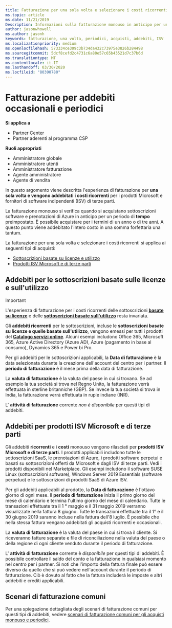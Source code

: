 ```yaml
---
title: Fatturazione per una sola volta e selezionare i costi ricorrenti | Centro per i partner
ms.topic: article
ms.date: 11/21/2019
Description: Informazioni sulla fatturazione monouso in anticipo per un periodo di tempo preimpostato (sottoscrizioni mensili e annuali) e fatturazione per gli addebiti selezionati (per prodotti ISV Microsoft e di terze parti) nel centro per i partner.
author: jasonwhowell
ms.author: jasonh
keywords: fatturazione, una volta, periodici, acquisti, addebiti, ISV
ms.localizationpriority: medium
ms.openlocfilehash: 573334ce309c3b734da432c73975e3826b284498
ms.sourcegitcommit: 5dcf8cefd2c4731c6a80e57c65b43521d7c37b6d
ms.translationtype: MT
ms.contentlocale: it-IT
ms.lasthandoff: 03/30/2020
ms.locfileid: "80390780"
---
```

#  <a name="billing-for-one-time-and-select-recurring-charges"></a>Fatturazione per addebiti occasionali e periodici

**Si applica a**
- Partner Center
- Partner aderenti al programma CSP

**Ruoli appropriati**
-   Amministratore globale
-   Amministratore utenti
-   Amministratore fatturazione
-   Agente amministratore
-   Agente di vendita

In questo argomento viene descritta l'esperienza di fatturazione per **una sola volta e vengono addebitati i costi ricorrenti** per i prodotti Microsoft e fornitori di software indipendenti (ISV) di terze parti. 

La fatturazione monouso si verifica quando si acquistano sottoscrizioni software e prenotazioni di Azure in anticipo per un periodo di **tempo** preimpostato. È possibile acquistare per i termini di un anno o di tre anni. A questo punto viene addebitato l'intero costo in una somma forfettaria una tantum.

La fatturazione per una sola volta e selezionare i costi ricorrenti si applica ai seguenti tipi di acquisti:

- [Sottoscrizioni basate su licenze e utilizzo](#license-based-and-usage-based-subscription-charges)
- [Prodotti ISV Microsoft e di terze parti](#microsoft-and-third-party-isv-product-charges)

## <a name="license-based-and-usage-based-subscription-charges"></a>Addebiti per le sottoscrizioni basate sulle licenze e sull'utilizzo

> [!IMPORTANT]
> L'esperienza di fatturazione per i costi ricorrenti delle sottoscrizioni [**basate su licenze**](license-based-billing.md) e delle [**sottoscrizioni basate sull'utilizzo**](usage-based-billing.md) resta invariata.

Gli **addebiti ricorrenti** per le sottoscrizioni, incluse le **sottoscrizioni basate su licenze e quelle basate sull'utilizzo**, vengono emessi per tutti i prodotti del [**Catalogo servizi online**](https://partner.microsoft.com/commerce/preferredoffers/list). Alcuni esempi includono Office 365, Microsoft 365, Azure Active Directory (Azure AD), Azure (pagamento in base al consumo), Dynamics 365 e Power bi Pro.

Per gli addebiti per le sottoscrizioni applicabili, la **Data di fatturazione** è la data selezionata durante la creazione dell'account del centro per i partner. Il **periodo di fatturazione** è il mese prima della data di fatturazione.

La **valuta di fatturazione** è la valuta del paese in cui si trovano. Se ad esempio la tua società si trova nel Regno Unito, la fatturazione verrà effettuata in sterline britanniche (GBP). Se invece la tua società si trova in India, la fatturazione verrà effettuata in rupie indiane (INR).

L' **attività di fatturazione** corrente *non è disponibile* per questi tipi di addebiti.

## <a name="microsoft-and-third-party-isv-product-charges"></a>Addebiti per prodotti ISV Microsoft e di terze parti

Gli addebiti **ricorrenti** e i **costi** monouso vengono rilasciati per **prodotti ISV Microsoft e di terze parti**. I prodotti applicabili includono tutte le sottoscrizioni SaaS, le prenotazioni di Azure, i prodotti software perpetui e basati su sottoscrizioni offerti da Microsoft e dagli ISV di terze parti. Vedi i prodotti disponibili nel Marketplace. Gli esempi includono il software SUSE Linux (sottoscrizioni software), Windows Server 2019 Essentials (software perpetuo) e le sottoscrizioni di prodotti SaaS di Azure ISV.

Per gli addebiti applicabili al prodotto, la **Data di fatturazione** è l'ottavo giorno di ogni mese. Il **periodo di fatturazione** inizia il primo giorno del mese di calendario e termina l'ultimo giorno del mese di calendario. Tutte le transazioni effettuate tra il 1 ° maggio e il 31 maggio 2019 verranno visualizzate nella fattura 8 giugno. Tutte le transazioni effettuate tra il 1° e il 30 giugno 2019 saranno incluse nella fattura dell'8 luglio. È possibile che nella stessa fattura vengano addebitati gli acquisti ricorrenti e occasionali.

La **valuta di fatturazione** è la valuta del paese in cui si trova il cliente. Si riceveranno fatture separate e file di riconciliazione nella valuta del paese o della regione di ogni cliente venduto durante il periodo di fatturazione.

L' **attività di fatturazione** corrente è *disponibile* per questi tipi di addebiti. È possibile controllare il saldo del conto e la fatturazione in qualsiasi momento nel centro per i partner. Si noti che l'importo della fattura finale può essere diverso da quello che si può vedere nell'account durante il periodo di fatturazione. Ciò è dovuto al fatto che la fattura includerà le imposte e altri addebiti e crediti applicabili.

## <a name="common-billing-scenarios"></a>Scenari di fatturazione comuni

Per una spiegazione dettagliata degli scenari di fatturazione comuni per questi tipi di addebiti, vedere [scenari di fatturazione comuni per gli acquisti monouso e periodici](common-billing-scenarios-onetime-recurring.md).
